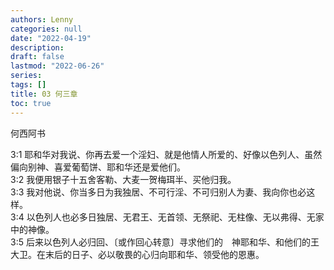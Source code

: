 ```yaml
---
authors: Lenny
categories: null
date: "2022-04-19"
description: 
draft: false
lastmod: "2022-06-26"
series: 
tags: []
title: 03 何三章
toc: true
---
```

何西阿书
<!--more-->

3:1 耶和华对我说、你再去爱一个淫妇、就是他情人所爱的、好像以色列人、虽然偏向别神、喜爱葡萄饼、耶和华还是爱他们。  
3:2 我便用银子十五舍客勒、大麦一贺梅珥半、买他归我。  
3:3 我对他说、你当多日为我独居、不可行淫、不可归别人为妻、我向你也必这样。  
3:4 以色列人也必多日独居、无君王、无首领、无祭祀、无柱像、无以弗得、无家中的神像。  
3:5 后来以色列人必归回、〔或作回心转意〕寻求他们的　神耶和华、和他们的王大卫。在末后的日子、必以敬畏的心归向耶和华、领受他的恩惠。  

